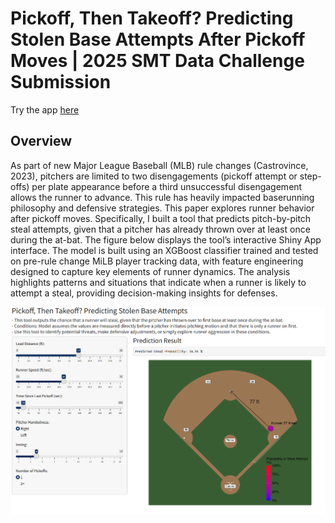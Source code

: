 # Pickoff, Then Takeoff? Predicting Stolen Base Attempts After Pickoff Moves | 2025 SMT Data Challenge Submission

Try the app [here](https://jayirby2.shinyapps.io/pickoff_or_takeoff/)

## Overview
As part of new Major League Baseball (MLB) rule changes (Castrovince, 2023), pitchers are limited to two disengagements (pickoff attempt or step-offs) per plate appearance before a third unsuccessful disengagement allows the runner to advance. This rule has heavily impacted baserunning philosophy and defensive strategies. This paper explores runner behavior after pickoff moves. Specifically, I built a tool that predicts pitch-by-pitch steal attempts, given that a pitcher has already thrown over at least once during the at-bat. The figure below displays the tool’s interactive Shiny App interface. The model is built using an XGBoost classifier trained and tested on pre-rule change MiLB player tracking data, with feature engineering designed to capture key elements of runner dynamics. The analysis highlights patterns and situations that indicate when a runner is likely to attempt a steal, providing decision-making insights for defenses. 

![image](https://github.com/jayirby2/Pickoff-then-Takeoff/blob/main/app_screen.png)

